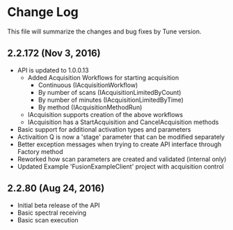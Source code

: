 # Change Log

This file will summarize the changes and bug fixes by Tune version. 

## 2.2.172 (Nov 3, 2016)

* API is updated to 1.0.0.13
	* Added Acquisition Workflows for starting acquisition
		* Continuous (IAcquisitionWorkflow)
		* By number of scans (IAcquisitionLimitedByCount)
		* By number of minutes (IAcquisitionLimitedByTime)
		* By method (IAcquisitionMethodRun)
	* IAcquisition supports creation of the above workflows
	* IAcquisition has a StartAcquisition and CancelAcquisition methods
* Basic support for additional activation types and parameters
* Activaition Q is now a 'stage' parameter that can be modified separately
* Better exception messages when trying to create API interface through Factory method
* Reworked how scan parameters are created and validated (internal only)
* Updated Example 'FusionExampleClient' project with acquisition control

## 2.2.80 (Aug 24, 2016)

* Initial beta release of the API
* Basic spectral receiving
* Basic scan execution 
